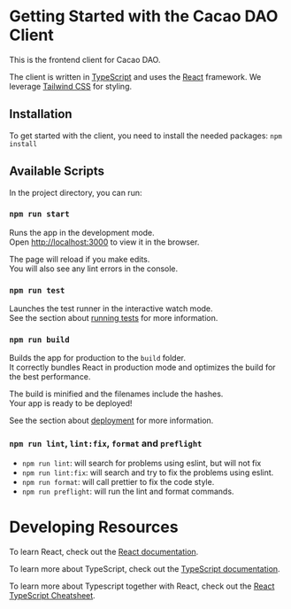 # Getting Started with the Cacao DAO Client

This is the frontend client for Cacao DAO.

The client is written in [TypeScript](https://www.typescriptlang.org/) and uses the [React](https://reactjs.org/) framework.
We leverage [Tailwind CSS](https://tailwindcss.com/docs/) for styling.

## Installation

To get started with the client, you need to install the needed packages:
`npm install`

## Available Scripts

In the project directory, you can run:

### `npm run start`

Runs the app in the development mode.\
Open [http://localhost:3000](http://localhost:3000) to view it in the browser.

The page will reload if you make edits.\
You will also see any lint errors in the console.

### `npm run test`

Launches the test runner in the interactive watch mode.\
See the section about [running tests](https://facebook.github.io/create-react-app/docs/running-tests) for more information.

### `npm run build`

Builds the app for production to the `build` folder.\
It correctly bundles React in production mode and optimizes the build for the best performance.

The build is minified and the filenames include the hashes.\
Your app is ready to be deployed!

See the section about [deployment](https://facebook.github.io/create-react-app/docs/deployment) for more information.

### `npm run lint`, `lint:fix`, `format` and `preflight`

- `npm run lint`: will search for problems using eslint, but will not fix
- `npm run lint:fix`: will search and try to fix the problems using eslint.
- `npm run format`: will call prettier to fix the code style.
- `npm run preflight`: will run the lint and format commands.

# Developing Resources

To learn React, check out the [React documentation](https://reactjs.org/).

To learn more about TypeScript, check out the [TypeScript documentation](https://www.typescriptlang.org/docs/home.html).

To learn more about Typescript together with React, check out the [React TypeScript Cheatsheet](https://react-typescript-cheatsheet.netlify.app/).